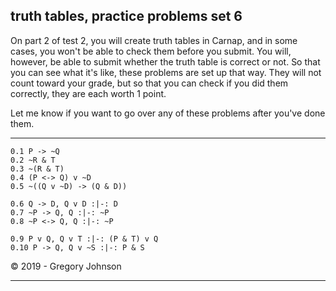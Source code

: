 ## truth tables, practice problems set 6

On part 2 of test 2, you will create truth tables in  Carnap, and in some cases, you won't be able to check them before you submit. You will, however, be able to submit whether the truth table is correct or not. So that you can see what it's like, these problems are set up that way. They will not count toward your grade, but so that you can check if you did them correctly, they are each worth 1 point.

Let me know if you want to go over any of these problems after you've done them.

---

~~~{.TruthTable .Simple system="magnusSL" options="nocounterexample nocheck exam" points="1" late-credit="1"}
0.1 P -> ~Q
0.2 ~R & T
0.3 ~(R & T)
0.4 (P <-> Q) v ~D
0.5 ~((Q v ~D) -> (Q & D))
~~~


~~~{.TruthTable .Validity system="magnusSL" options="turnstilemark nocounterexample nocheck exam" points="1" late-credit="1"}
0.6 Q -> D, Q v D :|-: D 
0.7 ~P -> Q, Q :|-: ~P
0.8 ~P <-> Q, Q :|-: ~P
~~~

~~~{.TruthTable .Validity system="magnusSL" options="turnstilemark nocounterexample autoAtoms nocheck exam" points="1" late-credit="1"}
0.9 P v Q, Q v T :|-: (P & T) v Q 
0.10 P -> Q, Q v ~S :|-: P & S
~~~

<p>&copy; 2019 - <script>document.write(new Date().getFullYear())</script> Gregory Johnson</p>  

---